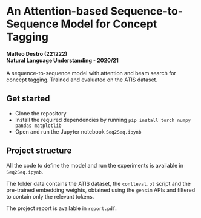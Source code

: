 # An Attention-based Sequence-to-Sequence Model for Concept Tagging
**Matteo Destro (221222)** \
**Natural Language Understanding - 2020/21** \
\
A sequence-to-sequence model with attention and beam search for concept tagging. Trained and evaluated on the ATIS dataset.

## Get started
- Clone the repository
- Install the required dependencies by running `pip install torch numpy pandas matplotlib`
- Open and run the Jupyter notebook `Seq2Seq.ipynb`

## Project structure
All the code to define the model and run the experiments is available in `Seq2Seq.ipynb`.

The folder data contains the ATIS dataset, the `conlleval.pl` script and the pre-trained embedding weights, obtained using the `gensim` APIs and filtered to contain only the relevant tokens. 

The project report is available in `report.pdf`.
